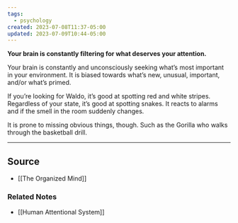 ```yaml
---
tags:
  - psychology
created: 2023-07-08T11:37-05:00
updated: 2023-07-09T10:44-05:00
---
```

**Your brain is constantly filtering for what deserves your attention.**

Your brain is constantly and unconsciously seeking what’s most important in your environment. It is biased towards what’s new, unusual, important, and/or what’s primed. 

If you’re looking for Waldo, it’s good at spotting red and white stripes. Regardless of your state, it’s good at spotting snakes. It reacts to alarms and if the smell in the room suddenly changes. 

It is prone to missing obvious things, though. Such as the Gorilla who walks through the basketball drill.

---

## Source
- [[The Organized Mind]]

### Related Notes
- [[Human Attentional System]]